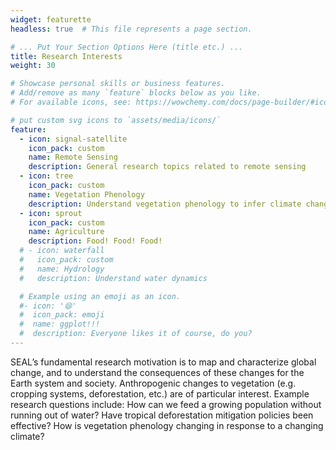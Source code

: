 ```yaml
---
widget: featurette
headless: true  # This file represents a page section.

# ... Put Your Section Options Here (title etc.) ...
title: Research Interests
weight: 30

# Showcase personal skills or business features.
# Add/remove as many `feature` blocks below as you like.
# For available icons, see: https://wowchemy.com/docs/page-builder/#icons

# put custom svg icons to `assets/media/icons/`
feature:
  - icon: signal-satellite
    icon_pack: custom
    name: Remote Sensing
    description: General research topics related to remote sensing
  - icon: tree
    icon_pack: custom
    name: Vegetation Phenology
    description: Understand vegetation phenology to infer climate change
  - icon: sprout
    icon_pack: custom
    name: Agriculture
    description: Food! Food! Food!
  # - icon: waterfall
  #   icon_pack: custom
  #   name: Hydrology
  #   description: Understand water dynamics

  # Example using an emoji as an icon.
  #- icon: '😄'
  #  icon_pack: emoji
  #  name: ggplot!!!
  #  description: Everyone likes it of course, do you?
---
```


SEAL’s fundamental research motivation is to map and characterize global change, and to understand the consequences of these changes for the Earth system and society. Anthropogenic changes to vegetation (e.g. cropping systems, deforestation, etc.) are of particular interest. Example research questions include: How can we feed a growing population without running out of water? Have tropical deforestation mitigation policies been effective? How is vegetation phenology changing in response to a changing climate?
